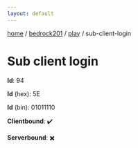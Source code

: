 ```yaml
---
layout: default
---
```


[home](/)  /  [bedrock201](/protocol/bedrock201)  /  [play](/protocol/bedrock201/play)  /  sub-client-login

# Sub client login

**Id**: 94

**Id** (hex): 5E

**Id** (bin): 01011110

**Clientbound**: ✔️

**Serverbound**: ✖️

